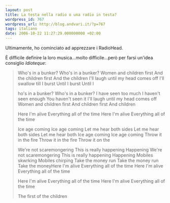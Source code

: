 ```yaml
---
layout: post
title: La testa nella radio o una radio in testa?
wordpress_id: 767
wordpress_url: http://blog.andvari.it/?p=767
tags: italiano
date: 2006-10-22 11:27:29.000000000 +02:00
---
```

Ultimamente, ho cominciato ad apprezzare i RadioHead.

È difficile definire la loro musica...molto difficile...però per farsi un'idea consiglio <em>Idioteque</em>:

<!--more-->
<blockquote>Who's in a bunker?
Who's in a bunker?
Women and children first
And the children first
And the children
I'll laugh until my head comes off
I'll swallow till I burst
Until I burst
Until I

ho's in a bunker?
Who's in a bunker?
I have seen too much
I haven't seen enough
You haven't seen it
I'll laugh until my head comes off
Women and children first
And children first
And children

Here I'm alive
Everything all of the time
Here I'm alive
Everything all of the time

Ice age coming
Ice age coming
Let me hear both sides
Let me hear both sides
Let me hear both
Ice age coming
Ice age coming
Throw it in the fire
Throw it in the fire
Throw it on the

We're not scaremongering
This is really happening
Happening
We're not scaremongering
This is really happening
Happening
Mobiles skwrking
Mobiles chirping
Take the money run
Take the money run
Take the moneyHere I'm alive
Everything all of the time
Here I'm alive
Everything all of the time

Here I'm alive
Everything all of the time
Here I'm alive
Everything all of the time

The first of the children</blockquote>
